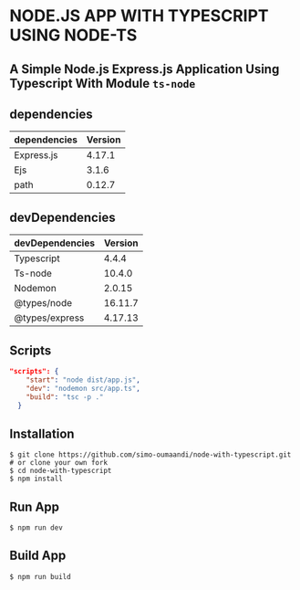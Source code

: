 # NODE.JS APP WITH TYPESCRIPT USING NODE-TS
## A Simple Node.js Express.js Application Using Typescript With Module ``` ts-node ```

## dependencies 

| dependencies              | Version     |
| ----------------          | ----------- |
| Express.js                | 4.17.1      |
| Ejs                       | 3.1.6       |
| path                      | 0.12.7      |


## devDependencies

| devDependencies           | Version     |
| ----------------          | ----------- |
| Typescript                | 4.4.4       |
| Ts-node                   | 10.4.0      |
| Nodemon                   | 2.0.15      |
| @types/node               | 16.11.7     |
| @types/express            | 4.17.13     |

## Scripts

```json
"scripts": {
    "start": "node dist/app.js",
    "dev": "nodemon src/app.ts",
    "build": "tsc -p ."
  }
```
## Installation

```shell
$ git clone https://github.com/simo-oumaandi/node-with-typescript.git # or clone your own fork
$ cd node-with-typescript
$ npm install
```
## Run App
```shell
$ npm run dev
```
## Build App
```shell
$ npm run build
```







